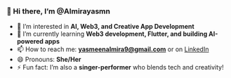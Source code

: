### 👋 Hi there, I’m @Almirayasmn

- 👀 I’m interested in **AI, Web3, and Creative App Development**
- 🌱 I’m currently learning **Web3 development, Flutter, and building AI-powered apps**
- 📫 How to reach me: **yasmeenalmira9@gmail.com** or on [LinkedIn](https://www.linkedin.com/in/almirarayass/)
- 😄 Pronouns: **She/Her**
- ⚡ Fun fact: I’m also a **singer-performer** who blends tech and creativity!


<!---
Almirayasmn/Almirayasmn is a ✨ special ✨ repository because its `README.md` (this file) appears on your GitHub profile.
You can click the Preview link to take a look at your changes.
--->
